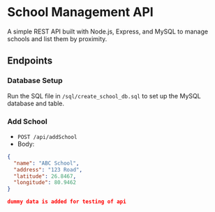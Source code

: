 # School Management API

A simple REST API built with Node.js, Express, and MySQL to manage schools and list them by proximity.

## Endpoints

### Database Setup
Run the SQL file in `/sql/create_school_db.sql` to set up the MySQL database and table.

### Add School
- `POST /api/addSchool`
- Body:
```json
{
  "name": "ABC School",
  "address": "123 Road",
  "latitude": 26.8467,
  "longitude": 80.9462
}

dummy data is added for testing of api
